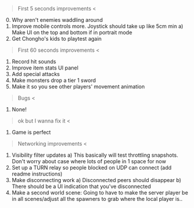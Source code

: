 > First 5 seconds improvements <
0. Why aren't enemies waddling around
1. Improve mobile controls more. Joystick should take up like 5cm min
  a) Make UI on the top and bottom if in portrait mode
2. Get Chongho's kids to playtest again

> First 60 seconds improvements <
1. Record hit sounds
2. Improve item stats UI panel
3. Add special attacks
4. Make monsters drop a tier 1 sword
5. Make it so you see other players' movement animation

> Bugs <
1. None!

> ok but I wanna fix it <
1. Game is perfect

> Networking improvements <
1. Visibility filter updates
a) This basically will test throttling snapshots. Don't worry about case where lots of people in 1 space for now
2. Set up a TURN relay so people blocked on UDP can connect (add readme instructions)
3. Make disconnecting work
a) Disconnected peers should disappear
b) There should be a UI indication that you've disconnected
6. Make a second world scene: Going to have to make the server player be in all scenes/adjust all the spawners to grab where the local player is..
